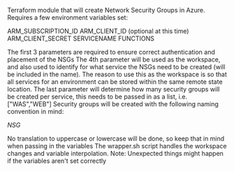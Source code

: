 Terraform module that will create Network Security Groups in Azure.
Requires a few environment variables set:

ARM_SUBSCRIPTION_ID
ARM_CLIENT_ID (optional at this time)
ARM_CLIENT_SECRET
SERVICENAME
FUNCTIONS

The first 3 parameters are required to ensure correct authentication and placement of the NSGs
The 4th parameter will be used as the workspace, and also used to identify for what service the NSGs need to be created (will be included in the name). The reason to use this as the workspace is so that all services for an environment can be stored within the same remote state location.
The last parameter will determine how many security groups will be created per service, this needs to be passed in as a list, i.e. ["WAS","WEB"]
Security groups will be created with the following naming convention in mind:

<Last4DigitsSubscriptionId>_<LogicalNameForSubscription>_NSG_<ServiceName>_<Function>

No translation to uppercase or lowercase will be done, so keep that in mind when passing in the variables
The wrapper.sh script handles the workspace changes and variable interpolation.
Note: Unexpected things might happen if the variables aren't set correctly
